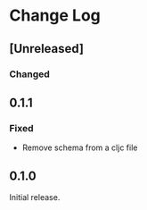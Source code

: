 # Change Log

## [Unreleased]
### Changed

## 0.1.1
### Fixed
- Remove schema from a cljc file

## 0.1.0
Initial release.
